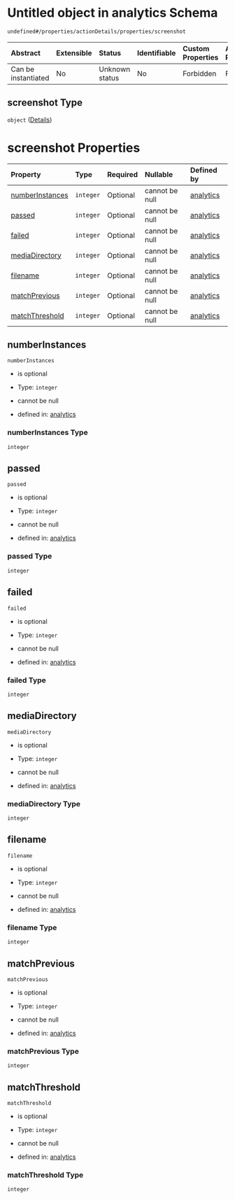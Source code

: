 # Untitled object in analytics Schema

```txt
undefined#/properties/actionDetails/properties/screenshot
```



| Abstract            | Extensible | Status         | Identifiable | Custom Properties | Additional Properties | Access Restrictions | Defined In                                                                     |
| :------------------ | :--------- | :------------- | :----------- | :---------------- | :-------------------- | :------------------ | :----------------------------------------------------------------------------- |
| Can be instantiated | No         | Unknown status | No           | Forbidden         | Forbidden             | none                | [analytics\_v1.schema.json\*](analytics_v1.schema.json "open original schema") |

## screenshot Type

`object` ([Details](analytics_v1-properties-actiondetails-properties-screenshot.md))

# screenshot Properties

| Property                            | Type      | Required | Nullable       | Defined by                                                                                                                                                                                    |
| :---------------------------------- | :-------- | :------- | :------------- | :-------------------------------------------------------------------------------------------------------------------------------------------------------------------------------------------- |
| [numberInstances](#numberinstances) | `integer` | Optional | cannot be null | [analytics](analytics_v1-properties-actiondetails-properties-screenshot-properties-numberinstances.md "undefined#/properties/actionDetails/properties/screenshot/properties/numberInstances") |
| [passed](#passed)                   | `integer` | Optional | cannot be null | [analytics](analytics_v1-properties-actiondetails-properties-screenshot-properties-passed.md "undefined#/properties/actionDetails/properties/screenshot/properties/passed")                   |
| [failed](#failed)                   | `integer` | Optional | cannot be null | [analytics](analytics_v1-properties-actiondetails-properties-screenshot-properties-failed.md "undefined#/properties/actionDetails/properties/screenshot/properties/failed")                   |
| [mediaDirectory](#mediadirectory)   | `integer` | Optional | cannot be null | [analytics](analytics_v1-properties-actiondetails-properties-screenshot-properties-mediadirectory.md "undefined#/properties/actionDetails/properties/screenshot/properties/mediaDirectory")   |
| [filename](#filename)               | `integer` | Optional | cannot be null | [analytics](analytics_v1-properties-actiondetails-properties-screenshot-properties-filename.md "undefined#/properties/actionDetails/properties/screenshot/properties/filename")               |
| [matchPrevious](#matchprevious)     | `integer` | Optional | cannot be null | [analytics](analytics_v1-properties-actiondetails-properties-screenshot-properties-matchprevious.md "undefined#/properties/actionDetails/properties/screenshot/properties/matchPrevious")     |
| [matchThreshold](#matchthreshold)   | `integer` | Optional | cannot be null | [analytics](analytics_v1-properties-actiondetails-properties-screenshot-properties-matchthreshold.md "undefined#/properties/actionDetails/properties/screenshot/properties/matchThreshold")   |

## numberInstances



`numberInstances`

*   is optional

*   Type: `integer`

*   cannot be null

*   defined in: [analytics](analytics_v1-properties-actiondetails-properties-screenshot-properties-numberinstances.md "undefined#/properties/actionDetails/properties/screenshot/properties/numberInstances")

### numberInstances Type

`integer`

## passed



`passed`

*   is optional

*   Type: `integer`

*   cannot be null

*   defined in: [analytics](analytics_v1-properties-actiondetails-properties-screenshot-properties-passed.md "undefined#/properties/actionDetails/properties/screenshot/properties/passed")

### passed Type

`integer`

## failed



`failed`

*   is optional

*   Type: `integer`

*   cannot be null

*   defined in: [analytics](analytics_v1-properties-actiondetails-properties-screenshot-properties-failed.md "undefined#/properties/actionDetails/properties/screenshot/properties/failed")

### failed Type

`integer`

## mediaDirectory



`mediaDirectory`

*   is optional

*   Type: `integer`

*   cannot be null

*   defined in: [analytics](analytics_v1-properties-actiondetails-properties-screenshot-properties-mediadirectory.md "undefined#/properties/actionDetails/properties/screenshot/properties/mediaDirectory")

### mediaDirectory Type

`integer`

## filename



`filename`

*   is optional

*   Type: `integer`

*   cannot be null

*   defined in: [analytics](analytics_v1-properties-actiondetails-properties-screenshot-properties-filename.md "undefined#/properties/actionDetails/properties/screenshot/properties/filename")

### filename Type

`integer`

## matchPrevious



`matchPrevious`

*   is optional

*   Type: `integer`

*   cannot be null

*   defined in: [analytics](analytics_v1-properties-actiondetails-properties-screenshot-properties-matchprevious.md "undefined#/properties/actionDetails/properties/screenshot/properties/matchPrevious")

### matchPrevious Type

`integer`

## matchThreshold



`matchThreshold`

*   is optional

*   Type: `integer`

*   cannot be null

*   defined in: [analytics](analytics_v1-properties-actiondetails-properties-screenshot-properties-matchthreshold.md "undefined#/properties/actionDetails/properties/screenshot/properties/matchThreshold")

### matchThreshold Type

`integer`
